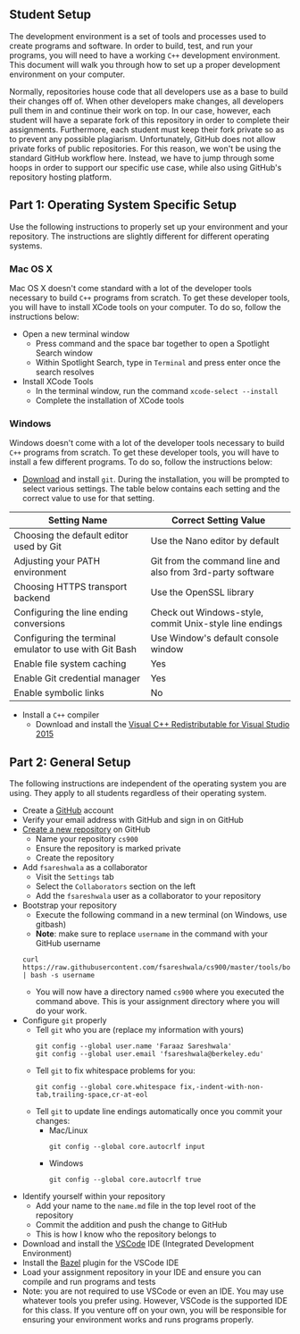 Student Setup
-------------
The development environment is a set of tools and processes used to create programs and software. In
order to build, test, and run your programs, you will need to have a working `C++` development
environment. This document will walk you through how to set up a proper development environment on
your computer.

Normally, repositories house code that all developers use as a base to build their changes off of.
When other developers make changes, all developers pull them in and continue their work on top.
In our case, however, each student will have a separate fork of this repository in order to complete
their assignments. Furthermore, each student must keep their fork private so as to prevent any
possible plagiarism. Unfortunately, GitHub does not allow private forks of public repositories. For
this reason, we won't be using the standard GitHub workflow here. Instead, we have to jump through
some hoops in order to support our specific use case, while also using GitHub's repository hosting
platform.

Part 1: Operating System Specific Setup
-------------------------------
Use the following instructions to properly set up your environment and your repository. The
instructions are slightly different for different operating systems.

### Mac OS X
Mac OS X doesn't come standard with a lot of the developer tools necessary to build `C++` programs
from scratch. To get these developer tools, you will have to install XCode tools on your computer.
To do so, follow the instructions below:

- Open a new terminal window
  - Press command and the space bar together to open a Spotlight Search window
  - Within Spotlight Search, type in `Terminal` and press enter once the search resolves
- Install XCode Tools
  - In the terminal window, run the command `xcode-select --install`
  - Complete the installation of XCode tools

### Windows
Windows doesn't come with a lot of the developer tools necessary to build `C++` programs from
scratch. To get these developer tools, you will have to install a few different
programs. To do so, follow the instructions below:

- [Download](https://git-scm.com/download/win) and install `git`. During the installation, you will
  be prompted to select various settings. The table below contains each setting and the correct
  value to use for that setting.

| **Setting Name**                                       | **Correct Setting Value**                                  |
| ------------------------------------------------------ | ---------------------------------------------------------- |
| Choosing the default editor used by Git                | Use the Nano editor by default                             |
| Adjusting your PATH environment                        | Git from the command line and also from 3rd-party software |
| Choosing HTTPS transport backend                       | Use the OpenSSL library                                    |
| Configuring the line ending conversions                | Check out Windows-style, commit Unix-style line endings    |
| Configuring the terminal emulator to use with Git Bash | Use Window's default console window                        |
| Enable file system caching                             | Yes                                                        |
| Enable Git credential manager                          | Yes                                                        |
| Enable symbolic links                                  | No                                                         |

- Install a `C++` compiler
  - Download and install the [Visual C++ Redistributable for Visual Studio 2015](https://www.microsoft.com/en-us/download/details.aspx?id=48145)

Part 2: General Setup
---------------------
The following instructions are independent of the operating system you are using. They apply to all students regardless of their operating system.

- Create a [GitHub](https://github.com/join) account
- Verify your email address with GitHub and sign in on GitHub
- [Create a new repository](https://github.com/new) on GitHub
  - Name your repository `cs900`
  - Ensure the repository is marked private
  - Create the repository
- Add `fsareshwala` as a collaborator
  - Visit the `Settings` tab
  - Select the `Collaborators` section on the left
  - Add the `fsareshwala` user as a collaborator to your repository
- Bootstrap your repository
  - Execute the following command in a new terminal (on Windows, use gitbash)
  - **Note**: make sure to replace `username` in the command with your GitHub username
  ```
  curl https://raw.githubusercontent.com/fsareshwala/cs900/master/tools/bootstrap.sh | bash -s username

  ```
  - You will now have a directory named `cs900` where you executed the command above. This is your
    assignment directory where you will do your work.
- Configure `git` properly
  - Tell `git` who you are (replace my information with yours)
    ```
    git config --global user.name 'Faraaz Sareshwala'
    git config --global user.email 'fsareshwala@berkeley.edu'
    ```
  - Tell `git` to fix whitespace problems for you:
    ```
    git config --global core.whitespace fix,-indent-with-non-tab,trailing-space,cr-at-eol
    ```
  - Tell `git` to update line endings automatically once you commit your changes:
    - Mac/Linux
      ```
      git config --global core.autocrlf input
      ```
    - Windows
      ```
      git config --global core.autocrlf true
      ```
- Identify yourself within your repository
  - Add your name to the `name.md` file in the top level root of the repository
  - Commit the addition and push the change to GitHub
  - This is how I know who the repository belongs to
- Download and install the [VSCode](https://code.visualstudio.com) IDE (Integrated Development
  Environment)
- Install the [Bazel](https://bazel.build) plugin for the VSCode IDE
- Load your assignment repository in your IDE and ensure you can compile and run programs and tests
- Note: you are not required to use VSCode or even an IDE. You may use whatever tools you prefer
  using. However, VSCode is the supported IDE for this class. If you venture off on your own, you
  will be responsible for ensuring your environment works and runs programs properly.
